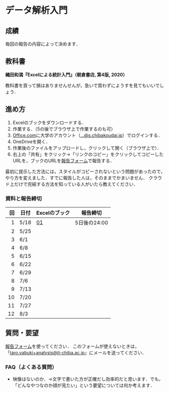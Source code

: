 # データ解析入門

## 成績

毎回の報告の内容によって決めます．

## 教科書

**縄田和満『Excelによる統計入門』（朝倉書店, 第4版, 2020）**

教科書を買って損はありませんせんが，急いで買わずにようすを見てもいいでしょう．

## 進め方

1. Excelのブックをダウンロードする．
1. 作業する．（5の後でブラウザ上で作業するのも可）
1. [Office.com](https://www.office.com)に大学のアカウント（...@s.chibakoudai.jp）でログインする．
1. OneDriveを開く．
1. 作業後のファイルをアップロードし，クリックして開く（ブラウザ上で）．
1. 右上の「共有」をクリック→「リンクのコピー」をクリックしてコピーしたURLを，ブックのURLを[報告フォーム](https://docs.google.com/forms/d/e/1FAIpQLSfYftzL5gx3VcAESiERnUJt2LtRalTrsMjs-RHVlQmQWUJWKA/viewform)で報告する．

最初に提示した方法には，スタイルがコピーされないという問題があったので，やり方を変えました．すでに報告した人は，そのままでかまいません．
クラウド上だけで完結する方法を知っている人がいたら教えてください．

### 資料と報告締切

回|日付|Excelのブック|報告締切
-:|--|--|--
1|5/18|[01](excel/01.xlsx)|5日後の24:00
2|5/25|
3|6/1|
4|6/8|
5|6/15|
6|6/22|
7|6/29|
8|7/6|
9|7/13|
10|7/20|
11|7/27|
12|8/3|

## 質問・要望

[報告フォーム](https://docs.google.com/forms/d/e/1FAIpQLSfYftzL5gx3VcAESiERnUJt2LtRalTrsMjs-RHVlQmQWUJWKA/viewform)を使ってください．
このフォームが使えないときは，「taro.yabuki+analysis@it-chiba.ac.jp」にメールを送ってください．

### FAQ（よくある質問）

* 映像はないのか．→文字で書いた方が正確だし効率的だと思います．でも，「どんなやつなのか顔が見たい」という要望については何か考えます．


